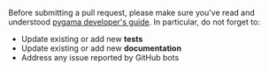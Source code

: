 Before submitting a pull request, please make sure you've read and understood [pygama developer's guide](https://legend-exp.github.io/pygama/main/developer.html). In particular, do not forget to:

* Update existing or add new **tests**
* Update existing or add new **documentation**
* Address any issue reported by GitHub bots
